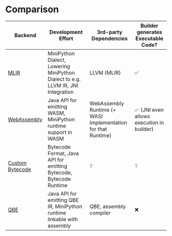<!--
SPDX-FileCopyrightText: 2024 Mini-Python Builder Contributors

SPDX-License-Identifier: CC-BY-SA-4.0

Mini-Python Builder documentation © 2024 by Mini-Python Builder Contributors is licensed under CC BY-SA 4.0.

-->

# Comparison

| Backend           | Development Effort | 3rd-party Dependencies | Builder generates Executable Code? |
|-------------------|--------------------|------------------------|------------------------------------|
| [MLIR](./mlir.md) | MiniPython Dialect, Lowering MiniPython Dialect to e.g. LLVM IR, JNI Integration | LLVM (MLIR) | ✅                                 |
| [WebAssembly]() | Java API for emitting WASM, MiniPython runtime support in WASM | WebAssembly Runtime (+ WASI Implementation for that Runtime) | ✅ (JNI even allows execution in builder) |
| [Custom Bytecode]() | Bytecode Format, Java API for emitting Bytecode, Bytecode Runtime | ❔ | ❔|
| [QBE]() | Java API for emitting QBE IR, MiniPython runtime linkable with assembly | QBE, assembly compiler | ❌                                 |
